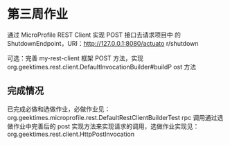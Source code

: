 # 第三周作业
通过 MicroProfile REST Client 实现 POST 接⼝去请求项⽬中 的 ShutdownEndpoint，URI：http://127.0.0.1:8080/actuato r/shutdown

可选：完善 my-rest-client 框架 POST ⽅法，实现 org.geektimes.rest.client.DefaultInvocationBuilder#buildP ost ⽅法


## 完成情况
已完成必做和选做作业，必做作业见： org.geektimes.microprofile.rest.DefaultRestClientBuilderTest
rpc 调用通过选做作业中完善后的 post 实现方法来实现请求的调用，选做作业实现见： org.geektimes.rest.client.HttpPostInvocation
